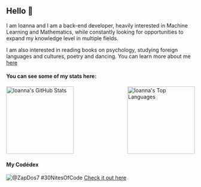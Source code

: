 ## Hello 🌻

I am Ioanna and I am a back-end developer, heavily interested in Machine Learning and Mathematics, while constantly looking for opportunities to expand my knowledge level in multiple fields.

I am also interested in reading books on psychology, studying foreign languages and cultures, poetry and dancing.
You can learn more about me [here](https://zapdos7.github.io/)

#### You can see some of my stats here:

<div style="display: flex; justify-content: space-between;">
  <img height="180em" src="https://github-readme-stats.vercel.app/api?username=ZapDos7&show_icons=true&theme=tokyonight" alt="Ioanna's GitHub Stats" />
  <img height="180em" src="https://github-readme-stats.vercel.app/api/top-langs/?username=ZapDos7&layout=compact&theme=tokyonight" alt="Ioanna's Top Languages" />
</div>

#### My Codédex
  ![@ZapDos7 #30NitesOfCode](https://www.codedex.io/api/petStatus?user=ZapDos7)
  [Check it out here](https://www.codedex.io/@ZapDos7/30-nites-of-code)
